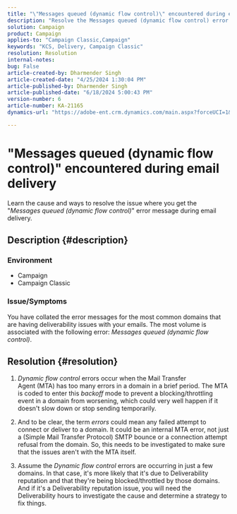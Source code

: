 ```yaml
---
title: "\"Messages queued (dynamic flow control)\" encountered during email delivery"
description: "Resolve the Messages queued (dynamic flow control) error during email delivery."
solution: Campaign
product: Campaign
applies-to: "Campaign Classic,Campaign"
keywords: "KCS, Delivery, Campaign Classic"
resolution: Resolution
internal-notes: 
bug: False
article-created-by: Dharmender Singh
article-created-date: "4/25/2024 1:30:04 PM"
article-published-by: Dharmender Singh
article-published-date: "6/18/2024 5:00:43 PM"
version-number: 6
article-number: KA-21165
dynamics-url: "https://adobe-ent.crm.dynamics.com/main.aspx?forceUCI=1&pagetype=entityrecord&etn=knowledgearticle&id=099f07ea-0703-ef11-a1fe-6045bd03c412"

---
```

# "Messages queued (dynamic flow control)" encountered during email delivery


Learn the cause and ways to resolve the issue where you get the "*Messages queued (dynamic flow control)*" error message during email delivery.

## Description {#description}


### <b>Environment</b>

- Campaign
- Campaign Classic




### <b>Issue/Symptoms</b>

You have collated the error messages for the most common domains that are having deliverability issues with your emails. The most volume is associated with the following error: *Messages queued (dynamic flow control)*.


## Resolution {#resolution}


1. *Dynamic flow control* errors occur when the Mail Transfer Agent (MTA) has too many errors in a domain in a brief period. The MTA is coded to enter this *backoff* mode to prevent a blocking/throttling event in a domain from worsening, which could very well happen if it doesn't slow down or stop sending temporarily.

    
2. And to be clear, the term *errors* could mean any failed attempt to connect or deliver to a domain. It could be an internal MTA error, not just a (Simple Mail Transfer Protocol) SMTP bounce or a connection attempt refusal from the domain. So, this needs to be investigated to make sure that the issues aren't with the MTA itself. 

    
3. Assume the *Dynamic flow control* errors are occurring in just a few domains. In that case, it's more likely that it's due to Deliverability reputation and that they're being blocked/throttled by those domains. And if it's a Deliverability reputation issue, you will need the Deliverability hours to investigate the cause and determine a strategy to fix things.

